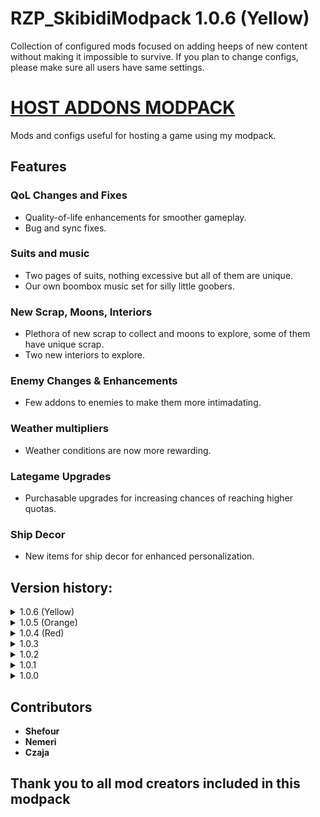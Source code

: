 # RZP_SkibidiModpack 1.0.6 (Yellow)

Collection of configured mods focused on adding heeps of new content without making it impossible to survive.
If you plan to change configs, please make sure all users have same settings.

# [HOST ADDONS MODPACK](https://thunderstore.io/c/lethal-company/p/SkibidiSquad/RZP_SkibidiModpack_Host_Addons/)

Mods and configs useful for hosting a game using my modpack.

## Features

### QoL Changes and Fixes
- Quality-of-life enhancements for smoother gameplay.
- Bug and sync fixes.

### Suits and music
- Two pages of suits, nothing excessive but all of them are unique.
- Our own boombox music set for silly little goobers.

### New Scrap, Moons, Interiors
- Plethora of new scrap to collect and moons to explore, some of them have unique scrap.
- Two new interiors to explore.

### Enemy Changes & Enhancements
- Few addons to enemies to make them more intimadating.

### Weather multipliers
- Weather conditions are now more rewarding.

### Lategame Upgrades
- Purchasable upgrades for increasing chances of reaching higher quotas.

### Ship Decor
- New items for ship decor for enhanced personalization.

## Version history:
<details>
<summary>1.0.6 (Yellow)</summary>
	- Moved host only mods and configs to a seperate modpack available on the top of reame file.<br>
	- Mirror decor is available to purchase for 80 credits.<br>
	- Removed some mods to save up to ~20% space and some RAM usage.
</details>
<details>
<summary>1.0.5 (Orange)</summary>
	- Masked now may drop their masks and possesed players' bodies.<br>
	- Enemies now trigger mines too, and humanoid ones (except bracken) get shot by turrets too.<br>
 	- Teleporter cooldowns reset at day start.<br>
	- Enemies now make more horrifying sounds. (Crazybloglog's mods)<br>
	- Pathfinding shouldn't create microstutters every 200ms.<br>
 	- Player names are now hidden.<br>
  	- Player visor is now subject to damage and environment.<br>
   	- Your last used suit will be saved.<br>
	- More MoreCompany accesories.<br>
	- Bracken is now a menace, not going to elaborate on that, good luck!<br>
	- Spider and Thumper are now slowed a bit on hit<br>
	- New monster sounds and behaviour

<details>
	<summary>Added new cursed enemy for the time being. (Click for more)</summary>
	It's the god damn skibidi toilet mod, if it the spawn chances don't become configurable later on, or if we get bored with it, it will be removed in the future
</details>
</details>
<details>
<summary>1.0.4 (Red)</summary>
	- Added new interior.<br>
	- Added new moon.<br>
	- Added boombox music sync fix.<br>
	- Adjusted configs for interior chance and loot spawns.
</details>
<details>
<summary>1.0.3</summary>
	- Adjusted configs and added new suits.
</details>
<details>
<summary>1.0.2</summary>
	- Updated dependencies and included "HideChat" mod by Monkeytype.
</details>
<details>
<summary>1.0.1</summary>
	- Added configs.
</details>
<details>
<summary>1.0.0</summary>
	- Creation of the mod.
</details>

## Contributors
- **Shefour**
- **Nemeri**
- **Czaja**

## Thank you to all mod creators included in this modpack

